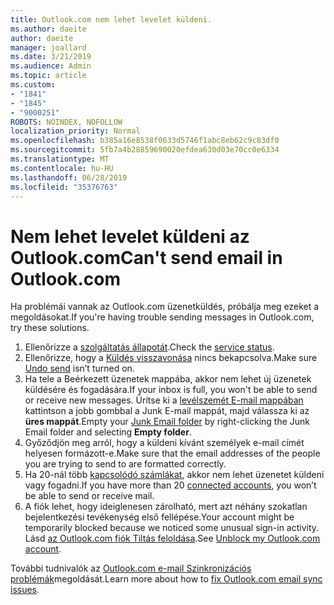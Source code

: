 ```yaml
---
title: Outlook.com nem lehet levelet küldeni.
ms.author: daeite
author: daeite
manager: joallard
ms.date: 3/21/2019
ms.audience: Admin
ms.topic: article
ms.custom:
- "1841"
- "1845"
- "9000251"
ROBOTS: NOINDEX, NOFOLLOW
localization_priority: Normal
ms.openlocfilehash: b385a16e8538f0633d5746f1abc8eb62c9c83df0
ms.sourcegitcommit: 5fb7a4b28859690020efdea630d03e70cc0e6334
ms.translationtype: MT
ms.contentlocale: hu-HU
ms.lasthandoff: 06/28/2019
ms.locfileid: "35376763"
---
```

# <a name="cant-send-email-in-outlookcom"></a><span data-ttu-id="4eea4-102">Nem lehet levelet küldeni az Outlook.com</span><span class="sxs-lookup"><span data-stu-id="4eea4-102">Can't send email in Outlook.com</span></span>

<span data-ttu-id="4eea4-103">Ha problémái vannak az Outlook.com üzenetküldés, próbálja meg ezeket a megoldásokat.</span><span class="sxs-lookup"><span data-stu-id="4eea4-103">If you're having trouble sending messages in Outlook.com, try these solutions.</span></span>

1. <span data-ttu-id="4eea4-104">Ellenőrizze a [szolgáltatás állapotát](https://go.microsoft.com/fwlink/p/?linkid=837482).</span><span class="sxs-lookup"><span data-stu-id="4eea4-104">Check the [service status](https://go.microsoft.com/fwlink/p/?linkid=837482).</span></span>
1. <span data-ttu-id="4eea4-105">Ellenőrizze, hogy a [Küldés visszavonása](https://outlook.live.com/mail/options/mail/messageContent/undoSend) nincs bekapcsolva.</span><span class="sxs-lookup"><span data-stu-id="4eea4-105">Make sure [Undo send](https://outlook.live.com/mail/options/mail/messageContent/undoSend) isn’t turned on.</span></span>
1. <span data-ttu-id="4eea4-106">Ha tele a Beérkezett üzenetek mappába, akkor nem lehet új üzenetek küldésére és fogadására.</span><span class="sxs-lookup"><span data-stu-id="4eea4-106">If your inbox is full, you won't be able to send or receive new messages.</span></span> <span data-ttu-id="4eea4-107">Ürítse ki a [levélszemét E-mail mappában](https://outlook.live.com/mail/junkemail) kattintson a jobb gombbal a Junk E-mail mappát, majd válassza ki az **üres mappát**.</span><span class="sxs-lookup"><span data-stu-id="4eea4-107">Empty your [Junk Email folder](https://outlook.live.com/mail/junkemail) by right-clicking the Junk Email folder and selecting **Empty folder**.</span></span>
1. <span data-ttu-id="4eea4-108">Győződjön meg arról, hogy a küldeni kívánt személyek e-mail címét helyesen formázott-e.</span><span class="sxs-lookup"><span data-stu-id="4eea4-108">Make sure that the email addresses of the people you are trying to send to are formatted correctly.</span></span>
1. <span data-ttu-id="4eea4-109">Ha 20-nál több [kapcsolódó számlákat](https://outlook.live.com/mail/options/mail/accounts/connected), akkor nem lehet üzenetet küldeni vagy fogadni.</span><span class="sxs-lookup"><span data-stu-id="4eea4-109">If you have more than 20 [connected accounts](https://outlook.live.com/mail/options/mail/accounts/connected), you won’t be able to send or receive mail.</span></span>
1. <span data-ttu-id="4eea4-110">A fiók lehet, hogy ideiglenesen zárolható, mert azt néhány szokatlan bejelentkezési tevékenység első fellépése.</span><span class="sxs-lookup"><span data-stu-id="4eea4-110">Your account might be temporarily blocked because we noticed some unusual sign-in activity.</span></span> <span data-ttu-id="4eea4-111">Lásd [az Outlook.com fiók Tiltás feloldása](https://support.office.com/article/f4ad2701-d166-4d8b-8a6a-9af2a1f8a4c4).</span><span class="sxs-lookup"><span data-stu-id="4eea4-111">See [Unblock my Outlook.com account](https://support.office.com/article/f4ad2701-d166-4d8b-8a6a-9af2a1f8a4c4).</span></span>

<span data-ttu-id="4eea4-112">További tudnivalók az [Outlook.com e-mail Szinkronizációs problémák](https://support.office.com/article/d39e3341-8d79-4bf1-b3c7-ded602233642)megoldását.</span><span class="sxs-lookup"><span data-stu-id="4eea4-112">Learn more about how to [fix Outlook.com email sync issues](https://support.office.com/article/d39e3341-8d79-4bf1-b3c7-ded602233642).</span></span>